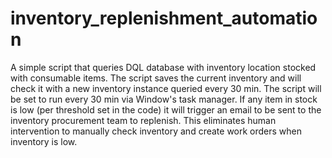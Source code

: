 # inventory_replenishment_automation
A simple script that queries DQL database with inventory location stocked with consumable items. The script saves the current inventory and will check it with a new inventory instance queried every 30 min. The script will be set to run every 30 min via Window's task manager. If any item in stock is low (per threshold set in the code) it will trigger an email to be sent to the inventory procurement team to replenish. This eliminates human intervention to manually check inventory and create work orders when inventory is low.
